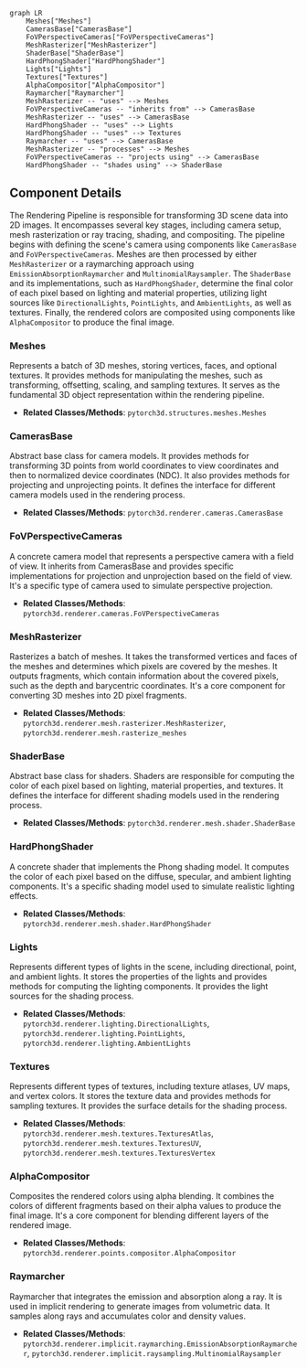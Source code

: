 ```mermaid
graph LR
    Meshes["Meshes"]
    CamerasBase["CamerasBase"]
    FoVPerspectiveCameras["FoVPerspectiveCameras"]
    MeshRasterizer["MeshRasterizer"]
    ShaderBase["ShaderBase"]
    HardPhongShader["HardPhongShader"]
    Lights["Lights"]
    Textures["Textures"]
    AlphaCompositor["AlphaCompositor"]
    Raymarcher["Raymarcher"]
    MeshRasterizer -- "uses" --> Meshes
    FoVPerspectiveCameras -- "inherits from" --> CamerasBase
    MeshRasterizer -- "uses" --> CamerasBase
    HardPhongShader -- "uses" --> Lights
    HardPhongShader -- "uses" --> Textures
    Raymarcher -- "uses" --> CamerasBase
    MeshRasterizer -- "processes" --> Meshes
    FoVPerspectiveCameras -- "projects using" --> CamerasBase
    HardPhongShader -- "shades using" --> ShaderBase
```

## Component Details

The Rendering Pipeline is responsible for transforming 3D scene data into 2D images. It encompasses several key stages, including camera setup, mesh rasterization or ray tracing, shading, and compositing. The pipeline begins with defining the scene's camera using components like `CamerasBase` and `FoVPerspectiveCameras`. Meshes are then processed by either `MeshRasterizer` or a raymarching approach using `EmissionAbsorptionRaymarcher` and `MultinomialRaysampler`. The `ShaderBase` and its implementations, such as `HardPhongShader`, determine the final color of each pixel based on lighting and material properties, utilizing light sources like `DirectionalLights`, `PointLights`, and `AmbientLights`, as well as textures. Finally, the rendered colors are composited using components like `AlphaCompositor` to produce the final image.

### Meshes
Represents a batch of 3D meshes, storing vertices, faces, and optional textures. It provides methods for manipulating the meshes, such as transforming, offsetting, scaling, and sampling textures. It serves as the fundamental 3D object representation within the rendering pipeline.
- **Related Classes/Methods**: `pytorch3d.structures.meshes.Meshes`

### CamerasBase
Abstract base class for camera models. It provides methods for transforming 3D points from world coordinates to view coordinates and then to normalized device coordinates (NDC). It also provides methods for projecting and unprojecting points. It defines the interface for different camera models used in the rendering process.
- **Related Classes/Methods**: `pytorch3d.renderer.cameras.CamerasBase`

### FoVPerspectiveCameras
A concrete camera model that represents a perspective camera with a field of view. It inherits from CamerasBase and provides specific implementations for projection and unprojection based on the field of view. It's a specific type of camera used to simulate perspective projection.
- **Related Classes/Methods**: `pytorch3d.renderer.cameras.FoVPerspectiveCameras`

### MeshRasterizer
Rasterizes a batch of meshes. It takes the transformed vertices and faces of the meshes and determines which pixels are covered by the meshes. It outputs fragments, which contain information about the covered pixels, such as the depth and barycentric coordinates. It's a core component for converting 3D meshes into 2D pixel fragments.
- **Related Classes/Methods**: `pytorch3d.renderer.mesh.rasterizer.MeshRasterizer`, `pytorch3d.renderer.mesh.rasterize_meshes`

### ShaderBase
Abstract base class for shaders. Shaders are responsible for computing the color of each pixel based on lighting, material properties, and textures. It defines the interface for different shading models used in the rendering process.
- **Related Classes/Methods**: `pytorch3d.renderer.mesh.shader.ShaderBase`

### HardPhongShader
A concrete shader that implements the Phong shading model. It computes the color of each pixel based on the diffuse, specular, and ambient lighting components. It's a specific shading model used to simulate realistic lighting effects.
- **Related Classes/Methods**: `pytorch3d.renderer.mesh.shader.HardPhongShader`

### Lights
Represents different types of lights in the scene, including directional, point, and ambient lights. It stores the properties of the lights and provides methods for computing the lighting components. It provides the light sources for the shading process.
- **Related Classes/Methods**: `pytorch3d.renderer.lighting.DirectionalLights`, `pytorch3d.renderer.lighting.PointLights`, `pytorch3d.renderer.lighting.AmbientLights`

### Textures
Represents different types of textures, including texture atlases, UV maps, and vertex colors. It stores the texture data and provides methods for sampling textures. It provides the surface details for the shading process.
- **Related Classes/Methods**: `pytorch3d.renderer.mesh.textures.TexturesAtlas`, `pytorch3d.renderer.mesh.textures.TexturesUV`, `pytorch3d.renderer.mesh.textures.TexturesVertex`

### AlphaCompositor
Composites the rendered colors using alpha blending. It combines the colors of different fragments based on their alpha values to produce the final image. It's a core component for blending different layers of the rendered image.
- **Related Classes/Methods**: `pytorch3d.renderer.points.compositor.AlphaCompositor`

### Raymarcher
Raymarcher that integrates the emission and absorption along a ray. It is used in implicit rendering to generate images from volumetric data. It samples along rays and accumulates color and density values.
- **Related Classes/Methods**: `pytorch3d.renderer.implicit.raymarching.EmissionAbsorptionRaymarcher`, `pytorch3d.renderer.implicit.raysampling.MultinomialRaysampler`
